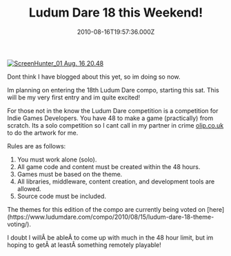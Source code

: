 ﻿---
coverImage: /images/fallback-post-header.png
date: "2010-08-16T19:57:36.000Z"
tags:
  - competition
  - flash
  - games
  - ludum
title: Ludum Dare 18 this Weekend!
oldUrl: /48-hours-later/ludum-dare-18-this-weekend
---

[![](https://www.mikecann.blog/wp-content/uploads/2010/08/ScreenHunter_01-Aug.-16-20.48.gif "ScreenHunter_01 Aug. 16 20.48")](https://www.mikecann.blog/wp-content/uploads/2010/08/ScreenHunter_01-Aug.-16-20.48.gif)

Dont think I have blogged about this yet, so im doing so now.

<!-- more -->

Im planning on entering the 18th Ludum Dare compo, starting this sat. This will be my very first entry and im quite excited!

For those not in the know the Ludum Dare competition is a competition for Indie Games Developers. You have 48 to make a game (practically) from scratch. Its a solo competition so I cant call in my partner in crime [olip.co.uk](https://www.olip.co.uk) to do the artwork for me.

Rules are as follows:

<div id="_mcePaste">

1.  You must work alone (solo).
2.  All game code and content must be created within the 48 hours.
3.  Games must be based on the theme.
4.  All libraries, middleware, content creation, and development tools are allowed.
5.  Source code must be included.
    </div>
    The themes for this edition of the compo are currently being voted on [here](https://www.ludumdare.com/compo/2010/08/15/ludum-dare-18-theme-voting/).

I doubt I willÂ be ableÂ to come up with much in the 48 hour limit, but im hoping to getÂ at leastÂ something remotely playable!
